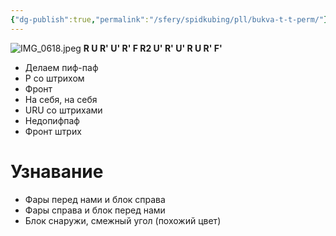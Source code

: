 ```yaml
---
{"dg-publish":true,"permalink":"/sfery/spidkubing/pll/bukva-t-t-perm/"}
---
```


![IMG_0618.jpeg](/img/user/%D0%90%D1%80%D1%85%D0%B8%D0%B2/%D0%9A%D1%8D%D1%88/IMG_0618.jpeg)
**R U R' U' R' F R2 U' R' U' R U R' F'**
- Делаем пиф-паф
- Р со штрихом
- Фронт
- На себя, на себя
- URU со штрихами 
- Недопифпаф
- Фронт штрих
# Узнавание 
- Фары перед нами и блок справа 
- Фары справа и блок перед нами 
- Блок снаружи, смежный угол (похожий цвет)